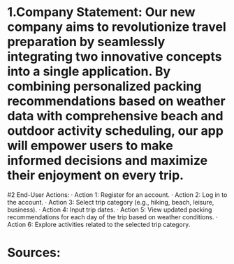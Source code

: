 # 1.Company Statement: Our new company aims to revolutionize travel preparation by seamlessly integrating two innovative concepts into a single application. By combining personalized packing recommendations based on weather data with comprehensive beach and outdoor activity scheduling, our app will empower users to make informed decisions and maximize their enjoyment on every trip.
#2 End-User Actions:
·         Action 1: Register for an account.
·         Action 2: Log in to the account.
·         Action 3: Select trip category (e.g., hiking, beach, leisure, business).
·         Action 4: Input trip dates.
·         Action 5: View updated packing recommendations for each day of the trip based on weather conditions.
·         Action 6: Explore activities related to the selected trip category.
# Sources:
